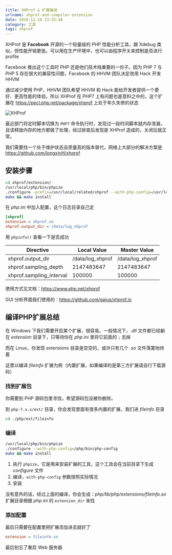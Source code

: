 ```yaml
---
title: XHProf & 扩展编译
urlname: xhprof-and-compiler-extension
date: 2018-12-18 13:35:48
category: 工具
tags: xhprof
---
```


XHProf 是 **Facebook** 开源的一个轻量级的 PHP 性能分析工具，跟 Xdebug 类似，但性能开销更低。可以用在生产环境中，也可以由程序开关来控制是否进行 profile

Facebook 推出这个工具时 PHP 还是他们技术栈重要的一份子。因为 PHP 7 与 PHP 5 存在很大的兼容性问题，Facebook 的 HHVM 团队决定改用 Hack 开发 HHVM

通过减少使用 PHP，HHVM 团队希望 HHVM 和 Hack 能给开发者提供一个更好、更高性能的体验。所以 XHProf 在 PHP7 上有问题也是意料之中的，这个扩展在 <https://pecl.php.net/package/xhprof> 上处于年久失修的状态

![XHProf](https://i.imgtg.com/2022/08/09/ADZ6i.png)

<!-- more -->

最近部门将定时脚本切换为 `PHP7` 命令执行时，发现过一段时间脚本就内存泄漏，且该释放内存的地方都做了处理，经过排查后发现是 XHProf 造成的，关闭后就正常。

我们需要找一个处于维护状态且质量高的版本替代，网络上大部分的解决方案是 <https://github.com/longxinH/xhprof>

## 安装步骤

```bash
cd xhprof/extension/
/usr/local/php/bin/phpize
./configure -prefix=/usr/local/related/xhprof --with-php-config=/usr/local/php/bin/php-config
make && make install
```

在 *php.ini* 中加入配置，这个日志目录自己定

```ini
[xhprof]
extension = xhprof.so
xhprof.output_dir = /data/log_xhprof
```

用 `phpinfo()` 查看一下是否成功

|Directive|Local Value|Master Value|
|-|-|-|
|xhprof.output_dir|/data/log_xhprof|/data/log_xhprof|
|xhprof.sampling_depth|2147483647|2147483647|
|xhprof.sampling_interval|100000|100000|

使用方式见文档：<https://www.php.net/xhprof>

GUI 分析界面我们使用的：<https://github.com/gajus/xhprof.io>

## 编译PHP扩展总结

在 Windows 下我们需要开启某个扩展，很容易。一般情况下，*.dll* 文件都已经躺在 *extension* 目录下，只等待你在 *php.ini* 里将它前面的 `;` 去掉

而在 Linux，你发现 *extensions* 目录是空空的，或许只有几个 *.so* 文件落寞地待着

这里以编译 *fileinfo* 扩展为例（内置扩展，如果编译的是第三方扩展请自行下载源码）

### 找到扩展包

你需要到 PHP 源码包里寻找，希望源码包没被你删除。

到 `php-7.x.x/ext/` 目录，你会发现里面有很多内置的扩展，我们进 *fileinfo* 目录

```bash
cd ./php/ext/fileinfo
```

### 编译

```bash
/usr/local/php/bin/phpize
./configure --with-php-config=/php/bin/php-config
make && make install
```

1. 执行 `phpize`，它是用来安装扩展的工具，这个工具会在当前目录下生成 *configure* 文件
2. 编译，`with-php-config` 参数按照实际情况
3. 安装

没有意外的话，经过上面的编译，你会生成：*php/lib/php/extensions/fileinfo.so*
扩展目录根据 *php.ini* 的 `extension_dir` 来找

### 添加配置

最后只需要在配置里把扩展添加进去就好了

```ini
extension = fileinfo.so
```

最后别忘了重启 Web 服务器

